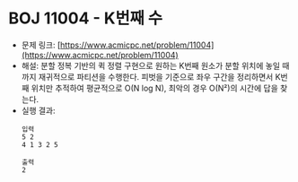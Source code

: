 # BOJ 11004 - K번째 수

- 문제 링크: [https://www.acmicpc.net/problem/11004](https://www.acmicpc.net/problem/11004)
- 해설: 분할 정복 기반의 퀵 정렬 구현으로 원하는 K번째 원소가 분할 위치에 놓일 때까지 재귀적으로 파티션을 수행한다. 피벗을 기준으로 좌우 구간을 정리하면서 K번째 위치만 추적하여 평균적으로 O(N log N), 최악의 경우 O(N²)의 시간에 답을 찾는다.
- 실행 결과:
  ```text
  입력
  5 2
  4 1 3 2 5

  출력
  2
  ```
